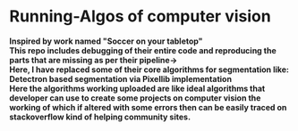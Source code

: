 # Running-Algos of computer vision
<b>Inspired by work named "Soccer on your tabletop"</b><br/>
<b> This repo includes debugging of their entire code and reproducing the parts that are missing as per their pipeline-> <br/>
<b> Here, I have replaced some of their core algorithms for segmentation like: Detectron based segmentation via Pixellib implementation <br/>
Here the algorithms working uploaded are like ideal algorithms that developer can use to create some projects on computer vision the working of which if altered with some errors then can be easily traced on stackoverflow kind of helping community sites.<br/>


